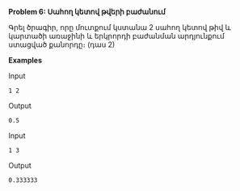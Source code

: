 **Problem 6: Սահող կետով թվերի բաժանում**

Գրել ծրագիր, որը մուտքում կստանա 2 սահող կետով թիվ և կարտածի առաջինի և երկրորդի բաժանման արդյունքում ստացված քանորդը։ (դաս 2)

**Examples**

Input
```
1 2
```

Output
```
0.5
```

Input
```
1 3
```

Output
```
0.333333
```
